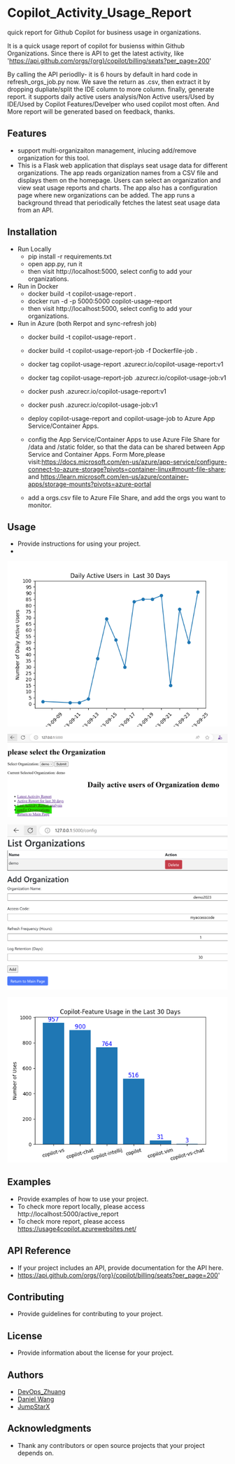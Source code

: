 # Copilot_Activity_Usage_Report

quick report for Github Copilot for business usage in organizations.

It is a quick usage report of copilot for busienss within Github Organizations.
Since there is API to get the latest activity, like 'https://api.github.com/orgs/{org}/copilot/billing/seats?per_page=200'
    
By calling the API periodlly- it is 6 hours by default in hard code in refresh_orgs_job.py now. 
We save the return as .csv, then extract it by dropping dupliate/split the IDE column to more column. finally, generate report. it supports daily active users analysis/Non Active users/Used by IDE/Used by Copilot Features/Develper who used copilot most often.
And More report will be generated based on feedback, thanks.

## Features

- support multi-organizaiton management, inlucing add/remove organization for this tool.
- This is a Flask web application that displays seat usage data for different organizations. 
The app reads organization names from a CSV file and displays them on the homepage. 
Users can select an organization and view seat usage reports and charts. 
The app also has a configuration page where new organizations can be added. 
The app runs a background thread that periodically fetches the latest seat usage data from an API.


## Installation
- Run Locally
    - pip install -r requirements.txt
    - open app.py, run it
    - then visit http://localhost:5000, select config to add your organizations.
 - Run in Docker
    - docker build -t copilot-usage-report .
    - docker run -d -p 5000:5000 copilot-usage-report
    - then visit http://localhost:5000, select config to add your organizations.
 - Run in Azure (both Rerpot and sync-refresh job)
    - docker build -t copilot-usage-report .
    - docker build -t copilot-usage-report-job -f Dockerfile-job .
    - docker tag copilot-usage-report <your-registry-name>.azurecr.io/copilot-usage-report:v1
    - docker tag copilot-usage-report-job <your-registry-name>.azurecr.io/copilot-usage-job:v1
    - docker push <your-registry-name>.azurecr.io/copilot-usage-report:v1
    - docker push <your-registry-name>.azurecr.io/copilot-usage-job:v1

    - deploy copilot-usage-report and copilot-usage-job to Azure App Service/Container Apps.
    - config the App Service/Container Apps to use Azure File Share for /data and /static folder, so that the data can be shared between App Service and Container Apps. Form More,please visit:https://docs.microsoft.com/en-us/azure/app-service/configure-connect-to-azure-storage?pivots=container-linux#mount-file-share; and https://learn.microsoft.com/en-us/azure/container-apps/storage-mounts?pivots=azure-portal
    - add a orgs.csv file to Azure File Share, and add the orgs you want to monitor.
## Usage

- Provide instructions for using your project.
- 
![alt text](static/active_users_byday.png "Activy report by Day")

![alt text](static/main.png "Main (Index) Page")

![alt text](static/config-orgs.png "Config (Add/Remove) Orgs")

![alt text](static/Copilot-Feature_Bar.png "Copilot-Feature_Bar")


## Examples

- Provide examples of how to use your project.
- To check more report locally, please access http://localhost:5000/active_report
- To check more report, please access https://usage4copilot.azurewebsites.net/



## API Reference

- If your project includes an API, provide documentation for the API here.
-  https://api.github.com/orgs/{org}/copilot/billing/seats?per_page=200'

## Contributing

- Provide guidelines for contributing to your project.

## License

- Provide information about the license for your project.

## Authors

- [DevOps_Zhuang](https://github.com/DevOps-zhuang)
- [Daniel Wang](https://github.com/nikawang)
- [JumpStarX](https://github.com/JumpXStar)

## Acknowledgments

- Thank any contributors or open source projects that your project depends on.